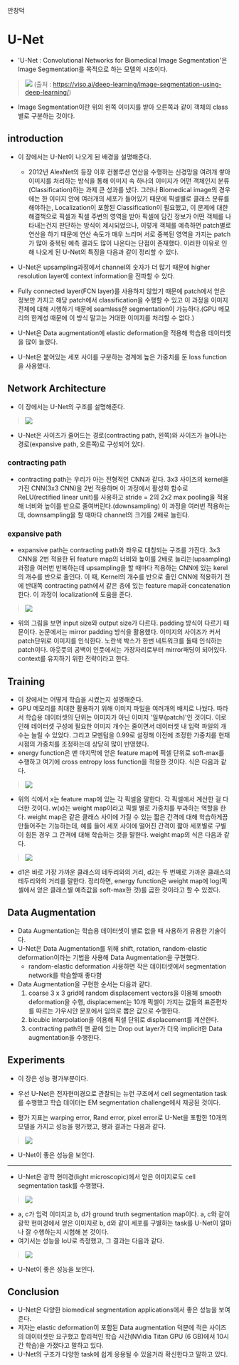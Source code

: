 안창덕
# U-Net
* 'U-Net : Convolutional Networks for Biomedical Image Segmentation'은 Image Segmentation를 목적으로 하는 모델의 시초이다.

> ![](https://velog.velcdn.com/images%2Fminkyu4506%2Fpost%2Fafa16f0e-a0da-485d-bf68-8e7f428314d0%2Fimage-segmentation-example-1060x397.jpg.webp)
(출처 : https://viso.ai/deep-learning/image-segmentation-using-deep-learning/)

* Image Segmentation이란 위의 왼쪽 이미지를 받아 오른쪽과 같이 객체의 class별로 구분하는 것이다. 

## introduction
* 이 장에서는 U-Net이 나오게 된 배경을 설명해준다. 
  * 2012년 AlexNet의 등장 이후 컨볼루션 연산을 수행하는 신경망을 여려개 쌓아 이미지를 처리하는 방식을 통해 이미지 속 하나의 이미지가 어떤 객체인지 분류(Classification)하는 과제 큰 성과를 냈다. 그러나 Biomedical image의 경우에는 한 이미지 안에 여러개의 세포가 들어있기 때문에 픽셀별로 클래스 분류를 해야하는, Localization이 포함된 Classification이 필요했고, 이 문제에 대한 해결책으로 픽셀과 픽셀 주변의 영역을 받아 픽셀에 담긴 정보가 어떤 객체를 나타내는건지 판단하는 방식이 제시되었으나, 이렇게 객체를 예측하면 patch별로 연산을 하기 때문에 연산 속도가 매우 느리며 서로 중복된 영역을 가지는 patch가 많아 중복된 예측 결과도 많이 나온다는 단점이 존재했다. 이러한 이유로 인해 나오게 된 U-Net의 특징을 다음과 같이 정리할 수 있다.

* U-Net은 upsampling과정에서 channel의 숫자가 더 많기 때문에 higher resolution layer에 context information을 전파할 수 있다.
* Fully connected layer(FCN layer)를 사용하지 않았기 때문에 patch에서 얻은 정보만 가지고 해당 patch에서 classification을 수행할 수 있고 이 과정을 이미지 전체에 대해 시행하기 때문에 seamless한 segmentation이 가능하다.(GPU 메모리의 한계성 때문에 이 방식 말고는 거대한 이미지를 처리할 수 없다.)
* U-Net은 Data augmentation에 elastic deformation을 적용해 학습용 데이터셋을 많이 늘렸다.
* U-Net은 붙어있는 세포 사이를 구분하는 경계에 높은 가중치를 둔 loss function을 사용했다.

## Network Architecture
* 이 장에서는 U-Net의 구조를 설명해준다.

> ![](https://velog.velcdn.com/images%2Fminkyu4506%2Fpost%2F3dfe09c3-3cd1-44b9-bc2a-680690f18ffa%2F%EC%8A%A4%ED%81%AC%EB%A6%B0%EC%83%B7%202021-08-31%20%EC%98%A4%ED%9B%84%202.50.03.png)

* U-Net은 사이즈가 줄어드는 경로(contracting path, 왼쪽)와 사이즈가 늘어나는 경로(expansive path, 오른쪽)로 구성되어 있다.

### contracting path
* contracting path는 우리가 아는 전형적인 CNN과 같다. 3x3 사이즈의 kernel을 가진 CNN(3x3 CNN)을 2번 적용하며 이 과정에서 활성화 함수로 ReLU(rectified linear unit)를 사용하고 stride = 2의 2x2 max pooling을 적용해 너비와 높이를 반으로 줄여버린다.(downsampling) 이 과정을 여러번 적용하는데, downsampling을 할 때마다 channel의 크기를 2배로 늘린다.

### expansive path
* expansive path는 contracting path와 좌우로 대칭되는 구조를 가진다. 3x3 CNN을 2번 적용한 뒤 feature map의 너비와 높이를 2배로 늘리는(upsampling) 과정을 여러번 반복하는데 upsampling을 할 때마다 적용하는 CNN에 있는 kerel의 개수를 반으로 줄인다. 이 때, Kernel의 개수를 반으로 줄인 CNN에 적용하기 전에 반대쪽 contracting path에서 같은 층에 있는 feature map과 concatenation한다. 이 과정이 localization에 도움을 준다.

> ![](https://img1.daumcdn.net/thumb/R1280x0/?scode=mtistory2&fname=http%3A%2F%2Fcfile25.uf.tistory.com%2Fimage%2F996735355DF900C2321D9B)

* 위의 그림을 보면 input size와 output size가 다르다. padding 방식이 다르기 때문이다. 논문에서는 mirror padding 방식을 활용했다. 이미지의 사이즈가 커서 patch단위로 이미지를 인식한다. 노란색 박스가 한번 네트워크를 돌때 인식하는 patch이다. 아웃풋의 공백이 인풋에서는 가장자리로부터 mirror패딩이 되어있다. context를 유지하기 위한 전략이라고 한다.  

## Training
* 이 장에서는 어떻게 학습을 시켰는지 설명해준다.
* GPU 메모리를 최대한 활용하기 위해 이미지 파일을 여러개의 배치로 나눴다. 따라서 학습용 데이터셋의 단위는 이미지가 아닌 이미지 '일부(patch)'인 것이다. 이로 인해 데이터셋 구성에 필요한 이미지 개수는 줄이면서 데이터셋 내 입력 파일의 개수는 늘릴 수 있었다. 그리고 모멘텀을 0.99로 설정해 이전에 조정한 가중치를 현재 시점의 가중치를 조정하는데 상당히 많이 반영했다.
* energy function은 맨 마지막에 얻은 feature map에 픽셀 단위로 soft-max를 수행하고 여기에 cross entropy loss function을 적용한 것이다. 식은 다음과 같다.

> ![](https://velog.velcdn.com/images%2Fminkyu4506%2Fpost%2Fa387d96f-b0da-463e-a8e7-71e3c9f4aa5a%2F%EC%8A%A4%ED%81%AC%EB%A6%B0%EC%83%B7%202021-09-01%20%EC%98%A4%EC%A0%84%209.28.05.png)

* 위의 식에서 x는 feature map에 있는 각 픽셀을 말한다. 각 픽셀에서 계산한 걸 다 더한 것이다. w(x)는 weight map이라고 픽셀 별로 가중치를 부과하는 역할을 한다. weight map은 같은 클래스 사이에 가질 수 있는 짧은 간격에 대해 학습하게끔 만들어주는 기능하는데, 예를 들어 세포 사이에 떨어진 간격이 짧아 세포별로 구별이 힘든 경우 그 간격에 대해 학습하는 것을 말한다. weight map의 식은 다음과 같다.

> ![](https://velog.velcdn.com/images%2Fminkyu4506%2Fpost%2F360fc1c9-cbfa-4593-b225-7c0c2232ded7%2F%EC%8A%A4%ED%81%AC%EB%A6%B0%EC%83%B7%202021-09-01%20%EC%98%A4%EC%A0%84%209.30.19.png)

* d1은 바로 가장 가까운 클래스의 테두리와의 거리, d2는 두 번째로 가까운 클래스의 테두리와의 거리를 말한다. 정리하면, energy function은 weight map에 log(픽셀에서 얻은 클래스별 예측값을 soft-max한 것)를 곱한 것이라고 할 수 있겠다.

## Data Augmentation
* Data Augmentation는 학습용 데이터셋이 별로 없을 때 사용하기 유용한 기술이다. 
* U-Net은 Data Augmentation를 위해 shift, rotation, random-elastic deformation이라는 기법을 사용해 Data Augmentation을 구현했다.
  * random-elastic deformation 사용하면 작은 데이터셋에서 segmentation network를 학습할때 좋다함
* Data Augmentation을 구현한 순서는 다음과 같다.
  1. coarse 3 x 3 grid에 random displacement vectors을 이용해 smooth deformation을 수행, displacement는 10개 픽셀이 가지는 값들의 표준편차를 따르는 가우시안 분포에서 임의로 뽑은 값으로 수행한다.
  2. bicubic interpolation을 이용해 픽셀 단위로 displacement를 계산한다.
  3. contracting path의 맨 끝에 있는 Drop out layer가 더욱 implicit한 Data augmentation을 수행한다.

## Experiments
* 이 장은 성능 평가부분이다.

* 우선 U-Net은 전자현미경으로 관찰되는 뉴런 구조에서 cell segmentation task를 수행했고 학습 데이터는 EM segmentation challenge에서 제공된 것이다.
* 평가 지표는 warping error, Rand error, pixel error로 U-Net을 포함한 10개의 모델을 가지고 성능을 평가했고, 평과 결과는 다음과 같다.

> ![](https://velog.velcdn.com/images%2Fminkyu4506%2Fpost%2Ffde09a46-df2a-44ca-9316-a50b753f41dc%2F%EC%8A%A4%ED%81%AC%EB%A6%B0%EC%83%B7%202021-09-01%20%EC%98%A4%ED%9B%84%208.32.14.png)
* U-Net이 좋은 성능을 보인다.

<hr/>

* U-Net은 광학 현미경(light microscopic)에서 얻은 이미지로도 cell segmentation task를 수행했다.

> ![](https://velog.velcdn.com/images%2Fminkyu4506%2Fpost%2F9677e8d7-73a1-479c-a416-cc3eba56290e%2F%EC%8A%A4%ED%81%AC%EB%A6%B0%EC%83%B7%202021-09-01%20%EC%98%A4%ED%9B%84%208.38.34.png)
* a, c가 입력 이미지고 b, d가 ground truth segmentation map이다. a, c와 같이 광학 현미경에서 얻은 이미지로 b, d와 같이 세포를 구별하는 task를 U-Net이 얼마나 잘 수행하는지 시험해 본 것이다.
* 여기서는 성능을 IoU로 측정했고, 그 결과는 다음과 같다.

> ![](https://velog.velcdn.com/images%2Fminkyu4506%2Fpost%2F2c3cf62c-924a-4c1b-a31b-772d07262d76%2F%EC%8A%A4%ED%81%AC%EB%A6%B0%EC%83%B7%202021-09-01%20%EC%98%A4%ED%9B%84%208.41.23.png)
* U-Net이 좋은 성능을 보인다.

## Conclusion
* U-Net은 다양한 biomedical segmentation applications에서 좋은 성능을 보여준다.
* 저자는 elastic deformation이 포함된 Data augmentation 덕분에 적은 사이즈의 데이터셋만 요구했고 합리적인 학습 시간(NVidia Titan GPU (6 GB)에서 10시간 학습)을 가졌다고 말하고 있다.
* U-Net의 구조가 다양한 task에 쉽게 응용될 수 있을거라 확신한다고 말하고 있다.



